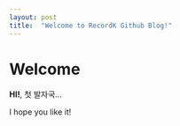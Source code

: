 ```yaml
---
layout: post
title:  "Welcome to RecordK Github Blog!"
---
```


# Welcome

**HI!**, 첫 발자국...

I hope you like it!
